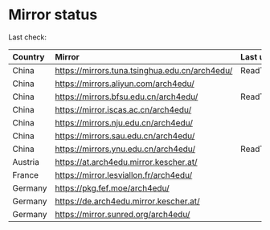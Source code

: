 <script src="./time.js"></script>
# Mirror status
Last check: <script type="text/javascript">localize(1683468889.7016194);</script>

|Country|Mirror|Last update|
|:------|:-----|:----------|
|China|https://mirrors.tuna.tsinghua.edu.cn/arch4edu/|ReadTimeout|
|China|https://mirrors.aliyun.com/arch4edu/|<script type="text/javascript">localize(1683354811);</script>|
|China|https://mirrors.bfsu.edu.cn/arch4edu/|ReadTimeout|
|China|https://mirror.iscas.ac.cn/arch4edu/|<script type="text/javascript">localize(1683441250);</script>|
|China|https://mirrors.nju.edu.cn/arch4edu/|<script type="text/javascript">localize(1683441250);</script>|
|China|https://mirrors.sau.edu.cn/arch4edu/|<script type="text/javascript">localize(1673850842);</script>|
|China|https://mirrors.ynu.edu.cn/arch4edu/|ReadTimeout|
|Austria|https://at.arch4edu.mirror.kescher.at/|<script type="text/javascript">localize(1683441250);</script>|
|France|https://mirror.lesviallon.fr/arch4edu/|<script type="text/javascript">localize(1683441250);</script>|
|Germany|https://pkg.fef.moe/arch4edu/|<script type="text/javascript">localize(1683441250);</script>|
|Germany|https://de.arch4edu.mirror.kescher.at/|<script type="text/javascript">localize(1683441250);</script>|
|Germany|https://mirror.sunred.org/arch4edu/|<script type="text/javascript">localize(1683441250);</script>|

<script src="./tablefilter/tablefilter.js"></script>
<script src="./table.js"></script>